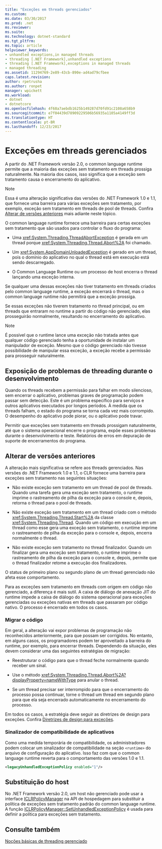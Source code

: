 ```yaml
---
title: "Exceções em threads gerenciados"
ms.custom: 
ms.date: 03/30/2017
ms.prod: .net
ms.reviewer: 
ms.suite: 
ms.technology: dotnet-standard
ms.tgt_pltfrm: 
ms.topic: article
helpviewer_keywords:
- unhandled exceptions,in managed threads
- threading [.NET Framework],unhandled exceptions
- threading [.NET Framework],exceptions in managed threads
- managed threading
ms.assetid: 11294769-2e89-43cb-890e-ad4ad79cfbee
caps.latest.revision: 
author: rpetrusha
ms.author: ronpet
manager: wpickett
ms.workload:
- dotnet
- dotnetcore
ms.openlocfilehash: 4f68a7aebdb1625b149287d70fd91c2108a658b9
ms.sourcegitcommit: e7f04439d78909229506b56935a1105a4149ff3d
ms.translationtype: HT
ms.contentlocale: pt-BR
ms.lasthandoff: 12/23/2017
---
```

# <a name="exceptions-in-managed-threads"></a>Exceções em threads gerenciados
A partir do .NET Framework versão 2.0, o common language runtime permite que a maioria das exceções sem tratamento em threads prossiga naturalmente. Na maioria dos casos, isso significa que a exceção sem tratamento causa o encerramento do aplicativo.  
  
> [!NOTE]
>  Essa é uma alteração significativa das versões do .NET Framework 1.0 e 1.1, que fornece uma barreira para várias exceções sem tratamento, por exemplo, exceção sem tratamento em threads de pool de threads. Confira [Alterar de versões anteriores](#ChangeFromPreviousVersions) mais adiante neste tópico.  
  
 O common language runtime fornece uma barreira para certas exceções sem tratamento que são usados para controlar o fluxo do programa:  
  
-   Uma <xref:System.Threading.ThreadAbortException> é gerada em um thread porque <xref:System.Threading.Thread.Abort%2A> foi chamado.  
  
-   Um <xref:System.AppDomainUnloadedException> é gerado em um thread, pois o domínio do aplicativo no qual o thread está em execução está sendo descarregado.  
  
-   O Common Language Runtime ou um processo de host encerra o thread lançando uma exceção interna.  
  
 Se qualquer uma dessas exceções não tiver tratamento em threads criados pelo common language runtime, a exceção encerrará o thread, mas o common language runtime não permitirá que a exceção prossiga.  
  
 Se essas exceções não tiverem tratamento no thread principal, ou em threads que entraram no runtime a partir do código não gerenciado, elas prosseguirão normalmente, resultando no encerramento do aplicativo.  
  
> [!NOTE]
>  É possível que o runtime lance uma exceção não tratada antes que qualquer código gerenciado tenha a oportunidade de instalar um manipulador de exceção. Mesmo que o código gerenciado não tivesse possibilidade de manipular essa exceção, a exceção recebe a permissão para prosseguir naturalmente.  
  
## <a name="exposing-threading-problems-during-development"></a>Exposição de problemas de threading durante o desenvolvimento  
 Quando os threads recebem a permissão para falhar em modo silencioso, sem encerrar o aplicativo, problemas graves de programação podem passar sem detecção. Este é um problema específico para serviços e outros aplicativos executados por longos períodos. À medida que os threads falham, o estado do programa se torna cada vez mais corrompido. O desempenho do aplicativo pode piorar, ou o aplicativo pode travar.  
  
 Permitir que exceções sem tratamento em threads prossigam naturalmente, até que o sistema operacional encerre o programa, expõe esses problemas durante o desenvolvimento e teste. Relatórios de erros em depuração de suporte de encerramentos do programa.  
  
<a name="ChangeFromPreviousVersions"></a>   
## <a name="change-from-previous-versions"></a>Alterar de versões anteriores  
 A alteração mais significativa se refere aos threads gerenciados. Nas versões do .NET Framework 1.0 e 1.1, o CLR fornece uma barreira para exceções sem tratamento nas seguintes situações:  
  
-   Não existe exceção sem tratamento em um thread de pool de threads. Quando uma tarefa gera uma exceção sem tratamento, o runtime imprime o rastreamento de pilha da exceção para o console e, depois, retorna o thread para o pool de threads.  
  
-   Não existe exceção sem tratamento em um thread criado com o método <xref:System.Threading.Thread.Start%2A> da classe <xref:System.Threading.Thread>. Quando um código em execução em um thread como esse gera uma exceção sem tratamento, o runtime imprime o rastreamento de pilha da exceção para o console e, depois, encerra normalmente o thread.  
  
-   Não existe exceção sem tratamento no thread finalizador. Quando um finalizar gera uma exceção sem tratamento, o runtime imprime o rastreamento de pilha da exceção para o console e, depois, permite que o thread finalizador retome a execução dos finalizadores.  
  
 O status de primeiro plano ou segundo plano de um thread gerenciado não afeta esse comportamento.  
  
 Para as exceções sem tratamento em threads com origem em código não gerenciado, a diferença é mais sutil. A caixa de diálogo de anexação JIT do runtime impede a caixa de diálogo do sistema operacional para exceções gerenciadas ou exceções nativas em threads que passaram por código nativo. O processo é encerrado em todos os casos.  
  
### <a name="migrating-code"></a>Migrar o código  
 Em geral, a alteração vai expor problemas de programação não reconhecidos anteriormente, para que possam ser corrigidos. No entanto, em alguns casos, os programadores podem ter aproveitado a barreira do runtime, por exemplo, para encerrar threads. Dependendo da situação, eles devem considerar uma das seguintes estratégias de migração:  
  
-   Reestruturar o código para que o thread feche normalmente quando receber um sinal.  
  
-   Use o método <xref:System.Threading.Thread.Abort%2A?displayProperty=nameWithType> para anular o thread.  
  
-   Se um thread precisar ser interrompido para que o encerramento do processo possa continuar, torne o thread um thread em segundo plano para que ela seja encerrado automaticamente no encerramento do processo.  
  
 Em todos os casos, a estratégia deve seguir as diretrizes de design para exceções. Confira [Diretrizes de design para exceções](../../../docs/standard/design-guidelines/exceptions.md).  
  
### <a name="application-compatibility-flag"></a>Sinalizador de compatibilidade de aplicativos  
 Como uma medida temporária de compatibilidade, os administradores podem colocar um sinalizador de compatibilidade na seção `<runtime>` do arquivo de configuração do aplicativo. Isso faz com que o common language runtime reverta para o comportamento das versões 1.0 e 1.1.  
  
```xml  
<legacyUnhandledExceptionPolicy enabled="1"/>  
```  
  
## <a name="host-override"></a>Substituição do host  
 No .NET Framework versão 2.0, um host não gerenciado pode usar a interface [ICLRPolicyManager](../../../docs/framework/unmanaged-api/hosting/iclrpolicymanager-interface.md) na API de hospedagem para substituir a política de exceções sem tratamento padrão do common language runtime. A função [ICLRPolicyManager::SetUnhandledExceptionPolicy](../../../docs/framework/unmanaged-api/hosting/iclrpolicymanager-setunhandledexceptionpolicy-method.md) é usada para definir a política para exceções sem tratamento.  
  
## <a name="see-also"></a>Consulte também  
 [Noções básicas de threading gerenciado](../../../docs/standard/threading/managed-threading-basics.md)
